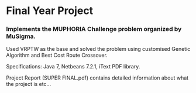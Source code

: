 # **Final Year Project**
### Implements the MUPHORIA Challenge problem organized by MuSigma.
Used VRPTW as the base and solved the problem using customised Genetic Algorithm and Best Cost Route Crossover.

Specifications: Java 7, Netbeans 7.2.1, iText PDF library.

Project Report (SUPER FINAL.pdf) contains detailed information about what the project is etc...
